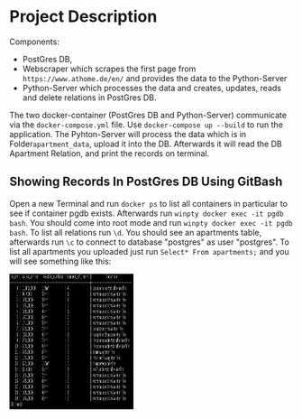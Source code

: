 # Project Description
Components: 
- PostGres DB, 
- Webscraper which scrapes the first page from ```https://www.athome.de/en/``` and provides the data to the Python-Server
- Python-Server which processes the data and creates, updates, reads and delete relations in PostGres DB.

The two docker-container (PostGres DB and Python-Server) communicate via the ```docker-compose.yml``` file. Use ```docker-compose up --build``` to run the application. 
The Pyhton-Server will process the data which is in Folder```apartment_data```, upload it into the DB. Afterwards it will read the DB Apartment Relation, and print the records on terminal.

## Showing Records In PostGres DB Using GitBash
Open a new Terminal and run ```docker ps``` to list all containers in particular to see if container pgdb exists. Afterwards run ```winpty docker exec -it pgdb bash```. 
You should come into root mode and run ```winpty docker exec -it pgdb bash```. To list all relations run ```\d```. 
You should see an apartments table, afterwards run ```\c``` to connect to database "postgres" as user "postgres". To list all apartments you uploaded just run ```Select* From apartments;``` and you will see something like this: 

<img src = "images/db_records.png" width="220" height="240"/>

